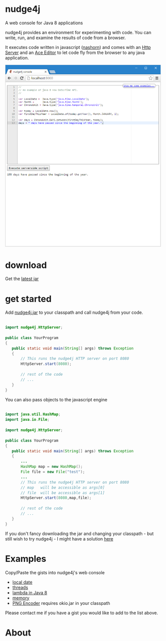 # nudge4j
A web console for Java 8 applications

nudge4j provides an environment for experimenting with code. You can write, run, and examine the results of code from a browser.

It executes code written in javascript (<a href='http://www.oracle.com/technetwork/articles/java/jf14-nashorn-2126515.html'>nashorn</a>) and comes with an <a href='http://docs.oracle.com/javase/8/docs/jre/api/net/httpserver/spec/com/sun/net/httpserver/package-summary.html'>Http Server</a> and an <a href='https://ace.c9.io'>Ace Editor</a> to let code fly from the browser to any java application.

![nudge4j web console](nudge4j.console.png "nudge4j web console in action")

# download

Get the <a href='https://github.com/lorenzoongithub/nudge4j/blob/master/nudge4j/dist/nudge4j.jar?raw=true'>latest jar</a>

# get started

Add <a href='https://github.com/lorenzoongithub/nudge4j/blob/master/nudge4j/dist/nudge4j.jar?raw=true'>nudge4j.jar</a> to your classpath and call nudge4j from your code.

```java

import nudge4j.HttpServer;

public class YourProgram
{
   public static void main(String[] args) throws Exception
   {
       // This runs the nudge4j HTTP server on port 8080
       HttpServer.start(8080);
       
       // rest of the code
       // ...
   }
}
```

You can also pass objects to the javascript engine

```java

import java.util.HashMap; 
import java.io.File;  

import nudge4j.HttpServer;

public class YourProgram
{
   public static void main(String[] args) throws Exception
   {
       ...
       HashMap map = new HashMap();
       File file = new File("test");        
       ...
       // This runs the nudge4j HTTP server on port 8080
       // map   will be accessible as args[0]
       // file  will be accessible as args[1]
       HttpServer.start(8080,map,file);
       
       // rest of the code
       // ...
   }
}
```

If you don't fancy downloading the jar and changing your classpath - but still wish to try nudge4j - I might have a solution <a  href='http://nudge4j.appspot.com/onthecloud/index.html'>here</a>


# Examples

Copy/Paste the gists into nudge4j's web console

* <a href='https://gist.github.com/lorenzoongithub/127278b6478e9b35e3fca13b566f88b5'>local date</a> 
* <a href='https://gist.github.com/lorenzoongithub/01fdf87f9f1a4c60a41ba529d9cd534e'>threads</a> 
* <a href='https://gist.github.com/lorenzoongithub/5aa2f94967d261a447457500a7536f90'>lambda in Java 8</a> 
* <a href='https://gist.github.com/lorenzoongithub/d9964b85069fef1fd3794aa366d95a79'>memory</a>  
* <a href='https://gist.github.com/lorenzoongithub/dace58ea8dde941a21209c0fbba4561e'>PNG Encoder</a> requires okio.jar in your classpath

Please contact me if you have a gist you would like to add to the list above.



# About
